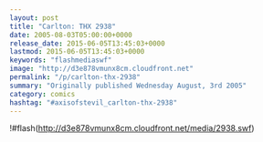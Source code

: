 ```yaml
---
layout: post
title: "Carlton: THX 2938"
date: 2005-08-03T05:00:00+0000
release_date: 2015-06-05T13:45:03+0000
lastmod: 2015-06-05T13:45:03+0000
keywords: "flashmediaswf"
image: "http://d3e878vmunx8cm.cloudfront.net"
permalink: "/p/carlton-thx-2938"
summary: "Originally published Wednesday August, 3rd 2005"
category: comics
hashtag: "#axisofstevil_carlton-thx-2938"
---
```


!#flash(http://d3e878vmunx8cm.cloudfront.net/media/2938.swf)
